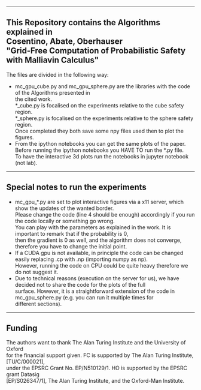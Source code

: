 ---------------------------------------------------
This Repository contains the Algorithms explained in<br />
Cosentino, Abate, Oberhauser <br />
"Grid-Free Computation of Probabilistic Safety with Malliavin Calculus"<br />
---------------------------------------------------

The files are divided in the following way:<br />
- mc_gpu_cube.py and mc_gpu_sphere.py are the libraries with the code of the Algorithms presented in<br />
 the cited work.<br />
 *_cube.py is focalised on the experiments relative to the cube safety region.<br />
 *_sphere.py is focalised on the experiments relative to the sphere safety region.<br />
 Once completed they both save some npy files used then to plot the figures. <br />
- From the ipython notebooks you can get the same plots of the paper. <br />
 Before running the ipython notebooks you HAVE TO run the *.py file. <br />
 To have the interactive 3d plots run the notebooks in jupyter notebook (not lab). <br />

----------------------------------------------------
Special notes to run the experiments
----------------------------------------------------
- mc_gpu_*.py are set to plot interactive figures via a x11 server, which show the updates of the wanted border.<br />
 Please change the code (line 4 should be enough) accordingly if you run the code locally or something go wrong.<br />
 You can play with the parameters as explained in the work. It is important to remark that if the probability is 0, <br />
 then the gradient is 0 as well, and the algorithm does not converge, therefore you have to change the initial point. <br />
- If a CUDA gpu is not available, in principle the code can be changed easily replacing .cp with .np (importing numpy as np).<br />
 However, running the code on CPU could be quite heavy therefore we do not suggest it. <br />
- Due to technical reasons (execution on the server for us), we have decided not to share the code for the plots of the full <br />
surface. However, it is a straightforward extension of the code in mc_gpu_sphere.py (e.g. you can run it multiple times for <br />
different sections).

---------------------------------------------------
Funding
---------------------------------------------------
The authors want to thank The Alan Turing Institute and the University of Oxford<br /> 
for the financial support given. FC is supported by The Alan Turing Institute, [TU/C/000021],<br />
under the EPSRC Grant No. EP/N510129/1. HO is supported by the EPSRC grant Datasig<br />
[EP/S026347/1], The Alan Turing Institute, and the Oxford-Man Institute.
